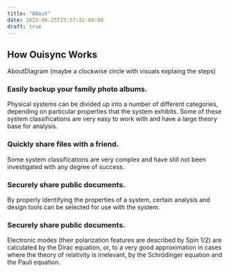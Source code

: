 ```yaml
---
title: "About"
date: 2023-06-25T23:57:32-04:00
draft: true
---
```

<section class="about">
    <div class="margin">
        <h1 class="about-title">How Ouisync Works</h1>
        <div class="about-wrapper">
            <div class="about-diagram">AboutDiagram (maybe a clockwise circle with visuals explaing the steps)</div>
            <div class="about-text-wrapper">
                <div class="about-text-one">
                    <h3>Easily backup your family photo albums.</h3>
                    <p>Physical systems can be divided up into a number of different categories, depending on particular properties that the system exhibits. Some of these system classifications are very easy to work with and have a large theory base for analysis.</p>
                </div>
                <div class="about-text-two">
                    <h3>Quickly share files with a friend.</h3>
                    <p>Some system classifications are very complex and have still not been investigated with any degree of success.</p>
                </div>
                <div class="about-text-three">
                    <h3>Securely share public documents.</h3>
                    <p>By properly identifying the properties of a system, certain analysis and design tools can be selected for use with the system.</p>
                </div>
                <div class="about-text-four">
                    <h3>Securely share public documents.</h3>
                    <p>Electronic modes (their polarization features are described by Spin 1/2) are calculated by the Dirac equation, or, to a very good approximation in cases where the theory of relativity is irrelevant, by the Schrödinger equation and the Pauli equation.</p>
                </div>
            </div>
        </div>
    </div>
</section>
<div class="gradient-three"></div>